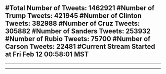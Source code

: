 #Total Number of Tweets: 1462921 
#Number of Trump Tweets: 421945
#Number of Clinton Tweets: 382988
#Number of Cruz Tweets: 305882
#Number of Sanders Tweets: 253932
#Number of Rubio Tweets: 75700
#Number of Carson Tweets: 22481
#Current Stream Started at Fri Feb 12 00:58:01 MST
---
---
---
